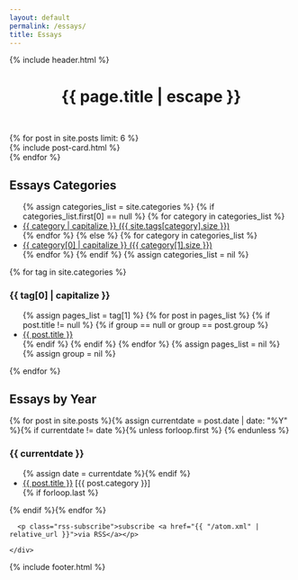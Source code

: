```yaml
---
layout: default
permalink: /essays/
title: Essays
---
```


{% include header.html %}
<main class="page-content" aria-label="Content">
<header>
    <h1 class="post-title" itemprop="name headline">
        <div class="container">
            {{ page.title | escape }}
        </div>
    </h1>
</header>

<div class='jumbotron' style='margin-top: -8px;'>
  <div class='row'>
    {% for post in site.posts limit: 6 %}
    <div class='col-lg-4 col-md-6 col-sm-12'>
      {% include post-card.html %}
    </div>  
    {% endfor %}
  </div>
</div>

<div class='container'>
  <div class='row'>
    <div class='col-lg-6'>
      
<h2>Essays Categories</h2>
<ul>{% assign categories_list = site.categories %}
  {% if categories_list.first[0] == null %}
    {% for category in categories_list %}
      <li><a href="#{{ category }}">{{ category | capitalize }} ({{ site.tags[category].size }})</a></li>
    {% endfor %}
  {% else %}
    {% for category in categories_list %}
      <li><a href="#{{ category[0] }}">{{ category[0] | capitalize }} ({{ category[1].size }})</a></li>
    {% endfor %}
  {% endif %}
{% assign categories_list = nil %}
</ul>

{% for tag in site.categories %}
  <h3 id="{{ tag[0] }}">{{ tag[0] | capitalize }}</h3>
  <ul>
    {% assign pages_list = tag[1] %}
    {% for post in pages_list %}
      {% if post.title != null %}
      {% if group == null or group == post.group %}
      <li><a href="{{ site.url }}{{ post.url }}">{{ post.title }}</a></li>
      {% endif %}
      {% endif %}
    {% endfor %}
    {% assign pages_list = nil %}
    {% assign group = nil %}
  </ul>
{% endfor %}
</div>
<div class='col-lg-6'>

<h2>Essays by Year</h2>
{% for post in site.posts %}{% assign currentdate = post.date | date: "%Y" %}{% if currentdate != date %}{% unless forloop.first %}    </ul>{% endunless %}
      <h3 id="y{{post.date | date: "%Y"}}">{{ currentdate }}</h3>
      <ul>{% assign date = currentdate %}{% endif %}
        <li><a href="{{ post.url }}">{{ post.title }}</a> [{{ post.category }}]</li>{% if forloop.last %}</ul>{% endif %}{% endfor %}

      <p class="rss-subscribe">subscribe <a href="{{ "/atom.xml" | relative_url }}">via RSS</a></p>

    </div>
  </div>
</div>
</main>
{% include footer.html %}
